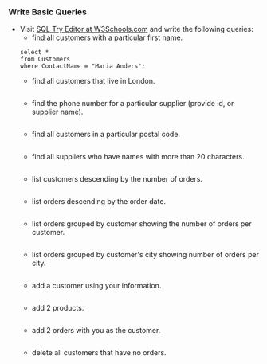 ### Write Basic Queries

- Visit [SQL Try Editor at W3Schools.com](https://www.w3schools.com/Sql/tryit.asp?filename=trysql_select_top) and write the following queries:
  - find all customers with a particular first name.
  ```
  select *
  from Customers
  where ContactName = "Maria Anders";
  ```
  - find all customers that live in London.
  ```
  
  ```
  - find the phone number for a particular supplier (provide id, or supplier name).
  ```
  
  ```
  - find all customers in a particular postal code.
  ```
  
  ```
  - find all suppliers who have names with more than 20 characters.
  ```
  
  ```
  - list customers descending by the number of orders.
  ```
  
  ```
  - list orders descending by the order date.
  ```
  
  ```
  - list orders grouped by customer showing the number of orders per customer.
  ```
  
  ```
  - list orders grouped by customer's city showing number of orders per city.
  ```
  
  ```
  - add a customer using your information.
  ```
  
  ```
  - add 2 products.
  ```
  
  ```
  - add 2 orders with you as the customer.
  ```
  
  ```
  - delete all customers that have no orders.
  ```
  
  ```